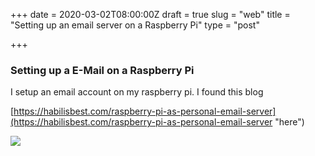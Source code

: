 +++
date = 2020-03-02T08:00:00Z
draft = true
slug = "web"
title = "Setting up an email server on a Raspberry Pi"
type = "post"

+++
### Setting up a E-Mail on a Raspberry Pi 

I setup an email account on my raspberry pi. I found this blog 

[https://habilisbest.com/raspberry-pi-as-personal-email-server](https://habilisbest.com/raspberry-pi-as-personal-email-server "here")

![](/media/email.png)